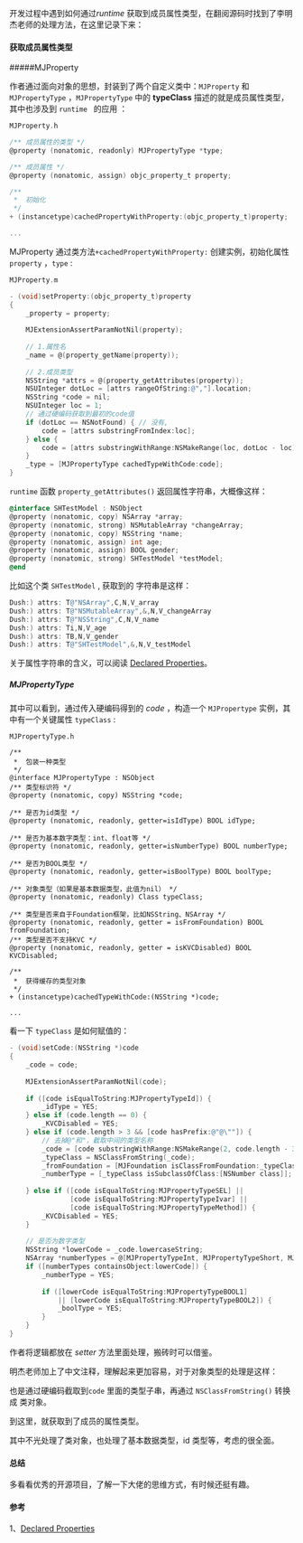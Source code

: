 开发过程中遇到如何通过*runtime* 获取到成员属性类型，在翻阅源码时找到了李明杰老师的处理方法，在这里记录下来：

#### 获取成员属性类型

#####MJProperty 

作者通过面向对象的思想，封装到了两个自定义类中：`MJProperty` 和 `MJPropertyType`  ，`MJPropertyType`  中的 **typeClass** 描述的就是成员属性类型， 其中也涉及到 `runtime ` 的应用 ：

```objective-c
MJProperty.h

/** 成员属性的类型 */
@property (nonatomic, readonly) MJPropertyType *type;

/** 成员属性 */
@property (nonatomic, assign) objc_property_t property;

/**
 *  初始化
 */
+ (instancetype)cachedPropertyWithProperty:(objc_property_t)property;

...
```



MJProperty 通过类方法`+cachedPropertyWithProperty:` 创建实例，初始化属性`property` ，`type`  :

```objective-c
MJProperty.m

- (void)setProperty:(objc_property_t)property
{
    _property = property;
    
    MJExtensionAssertParamNotNil(property);
    
    // 1.属性名
    _name = @(property_getName(property));
    
    // 2.成员类型
    NSString *attrs = @(property_getAttributes(property));
    NSUInteger dotLoc = [attrs rangeOfString:@","].location;
    NSString *code = nil;
    NSUInteger loc = 1;
    // 通过硬编码获取到最初的code值
    if (dotLoc == NSNotFound) { // 没有,
        code = [attrs substringFromIndex:loc];
    } else {
        code = [attrs substringWithRange:NSMakeRange(loc, dotLoc - loc)];
    }
    _type = [MJPropertyType cachedTypeWithCode:code];
}
```



`runtime`  函数 `property_getAttributes()` 返回属性字符串，大概像这样：

```objective-c
@interface SHTestModel : NSObject
@property (nonatomic, copy) NSArray *array;
@property (nonatomic, strong) NSMutableArray *changeArray;
@property (nonatomic, copy) NSString *name;
@property (nonatomic, assign) int age;
@property (nonatomic, assign) BOOL gender;
@property (nonatomic, strong) SHTestModel *testModel;
@end
```



比如这个类 `SHTestModel` , 获取到的 字符串是这样：

```objective-c
Dush:) attrs: T@"NSArray",C,N,V_array
Dush:) attrs: T@"NSMutableArray",&,N,V_changeArray
Dush:) attrs: T@"NSString",C,N,V_name
Dush:) attrs: Ti,N,V_age
Dush:) attrs: TB,N,V_gender
Dush:) attrs: T@"SHTestModel",&,N,V_testModel
```

关于属性字符串的含义，可以阅读 [Declared Properties](https://developer.apple.com/library/archive/documentation/Cocoa/Conceptual/ObjCRuntimeGuide/Articles/ocrtPropertyIntrospection.html#//apple_ref/doc/uid/TP40008048-CH101)。



##### MJPropertyType

其中可以看到，通过传入硬编码得到的 *code* ，构造一个 `MJPropertype` 实例，其中有一个关键属性 `typeClass`  :

```
MJPropertyType.h

/**
 *  包装一种类型
 */
@interface MJPropertyType : NSObject
/** 类型标识符 */
@property (nonatomic, copy) NSString *code;

/** 是否为id类型 */
@property (nonatomic, readonly, getter=isIdType) BOOL idType;

/** 是否为基本数字类型：int、float等 */
@property (nonatomic, readonly, getter=isNumberType) BOOL numberType;

/** 是否为BOOL类型 */
@property (nonatomic, readonly, getter=isBoolType) BOOL boolType;

/** 对象类型（如果是基本数据类型，此值为nil） */
@property (nonatomic, readonly) Class typeClass;

/** 类型是否来自于Foundation框架，比如NSString、NSArray */
@property (nonatomic, readonly, getter = isFromFoundation) BOOL fromFoundation;
/** 类型是否不支持KVC */
@property (nonatomic, readonly, getter = isKVCDisabled) BOOL KVCDisabled;

/**
 *  获得缓存的类型对象
 */
+ (instancetype)cachedTypeWithCode:(NSString *)code;

...
```

看一下 `typeClass` 是如何赋值的：

```objective-c
- (void)setCode:(NSString *)code
{
    _code = code;
    
    MJExtensionAssertParamNotNil(code);
    
    if ([code isEqualToString:MJPropertyTypeId]) {
        _idType = YES;
    } else if (code.length == 0) {
        _KVCDisabled = YES;
    } else if (code.length > 3 && [code hasPrefix:@"@\""]) {
        // 去掉@"和"，截取中间的类型名称
        _code = [code substringWithRange:NSMakeRange(2, code.length - 3)];
        _typeClass = NSClassFromString(_code);
        _fromFoundation = [MJFoundation isClassFromFoundation:_typeClass];
        _numberType = [_typeClass isSubclassOfClass:[NSNumber class]];
        
    } else if ([code isEqualToString:MJPropertyTypeSEL] ||
               [code isEqualToString:MJPropertyTypeIvar] ||
               [code isEqualToString:MJPropertyTypeMethod]) {
        _KVCDisabled = YES;
    }
    
    // 是否为数字类型
    NSString *lowerCode = _code.lowercaseString;
    NSArray *numberTypes = @[MJPropertyTypeInt, MJPropertyTypeShort, MJPropertyTypeBOOL1, MJPropertyTypeBOOL2, MJPropertyTypeFloat, MJPropertyTypeDouble, MJPropertyTypeLong, MJPropertyTypeLongLong, MJPropertyTypeChar];
    if ([numberTypes containsObject:lowerCode]) {
        _numberType = YES;
        
        if ([lowerCode isEqualToString:MJPropertyTypeBOOL1]
            || [lowerCode isEqualToString:MJPropertyTypeBOOL2]) {
            _boolType = YES;
        }
    }
}
```

作者将逻辑都放在 *setter* 方法里面处理，搬砖时可以借鉴。



明杰老师加上了中文注释，理解起来更加容易，对于对象类型的处理是这样：

也是通过硬编码截取到`code` 里面的类型子串，再通过 `NSClassFromString()` 转换成 类对象。

到这里，就获取到了成员的属性类型。



其中不光处理了类对象，也处理了基本数据类型，id 类型等，考虑的很全面。





#### 总结

多看看优秀的开源项目，了解一下大佬的思维方式，有时候还挺有趣。



#### 参考

1、[Declared Properties](https://developer.apple.com/library/archive/documentation/Cocoa/Conceptual/ObjCRuntimeGuide/Articles/ocrtPropertyIntrospection.html#//apple_ref/doc/uid/TP40008048-CH101)